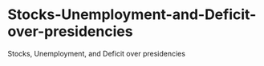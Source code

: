 # Stocks-Unemployment-and-Deficit-over-presidencies
Stocks, Unemployment, and Deficit over presidencies
